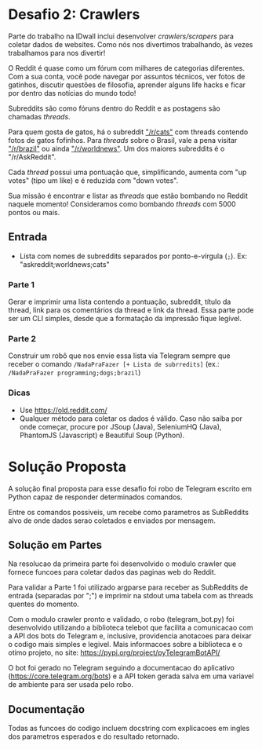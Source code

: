 # Desafio 2: Crawlers

Parte do trabalho na IDwall inclui desenvolver *crawlers/scrapers* para coletar dados de websites.
Como nós nos divertimos trabalhando, às vezes trabalhamos para nos divertir!

O Reddit é quase como um fórum com milhares de categorias diferentes. Com a sua conta, você pode navegar por assuntos técnicos, ver fotos de gatinhos, discutir questões de filosofia, aprender alguns life hacks e ficar por dentro das notícias do mundo todo!

Subreddits são como fóruns dentro do Reddit e as postagens são chamadas *threads*.

Para quem gosta de gatos, há o subreddit ["/r/cats"](https://www.reddit.com/r/cats) com threads contendo fotos de gatos fofinhos.
Para *threads* sobre o Brasil, vale a pena visitar ["/r/brazil"](https://www.reddit.com/r/brazil) ou ainda ["/r/worldnews"](https://www.reddit.com/r/worldnews/).
Um dos maiores subreddits é o "/r/AskReddit".

Cada *thread* possui uma pontuação que, simplificando, aumenta com "up votes" (tipo um like) e é reduzida com "down votes".

Sua missão é encontrar e listar as *threads* que estão bombando no Reddit naquele momento!
Consideramos como bombando *threads* com 5000 pontos ou mais.

## Entrada
- Lista com nomes de subreddits separados por ponto-e-vírgula (`;`). Ex: "askreddit;worldnews;cats"

### Parte 1
Gerar e imprimir uma lista contendo a pontuação, subreddit, título da thread, link para os comentários da thread e link da thread.
Essa parte pode ser um CLI simples, desde que a formatação da impressão fique legível.

### Parte 2
Construir um robô que nos envie essa lista via Telegram sempre que receber o comando `/NadaPraFazer [+ Lista de subrredits]` (ex.: `/NadaPraFazer programming;dogs;brazil`)

### Dicas
 - Use https://old.reddit.com/
 - Qualquer método para coletar os dados é válido. Caso não saiba por onde começar, procure por JSoup (Java), SeleniumHQ (Java), PhantomJS (Javascript) e Beautiful Soup (Python).


# Solução Proposta
A solução final proposta para esse desafio foi robo de Telegram escrito em Python capaz de responder determinados comandos.

Entre os comandos possiveis, um recebe como parametros as SubReddits alvo de onde dados serao coletados e enviados por mensagem.

## Solução em Partes
Na resolucao da primeira parte foi desenvolvido o modulo crawler que fornece funcoes para coletar dados das paginas web do Reddit.

Para validar a Parte 1 foi utilizado argparse para receber as SubReddits de entrada (separadas por ";") e imprimir na stdout uma tabela com as threads quentes do momento.

Com o modulo crawler pronto e validado, o robo (telegram_bot.py) foi desenvolvido utilizando a biblioteca telebot que facilita a comunicacao com a API dos bots do Telegram e, inclusive, providencia anotacoes para deixar o codigo mais simples e legivel.
Mais informacoes sobre a biblioteca e o otimo projeto, no site: https://pypi.org/project/pyTelegramBotAPI/

O bot foi gerado no Telegram seguindo a documentacao do aplicativo (https://core.telegram.org/bots) e a API token gerada salva em uma variavel de ambiente para ser usada pelo robo.

## Documentação
Todas as funcoes do codigo incluem docstring com explicacoes em ingles dos parametros esperados e do resultado retornado.